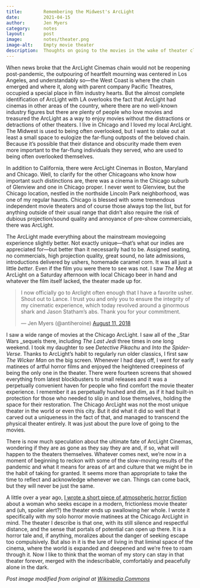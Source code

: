 ```yaml
---
title:        Remembering the Midwest's ArcLight
date:         2021-04-15
author:       Jen Myers
category:     notes
layout:       post
image:        notes/theater.png
image-alt:    Empty movie theater
description:  Thoughts on going to the movies in the wake of theater closures.
---
```


When news broke that the ArcLight Cinemas chain would not be reopening post-pandemic, the outpouring of heartfelt mourning was centered in Los Angeles, and understandably so—the West Coast is where the chain emerged and where it, along with parent company Pacific Theatres, occupied a special place in film industry hearts. But the almost complete identification of ArcLight with LA overlooks the fact that ArcLight had cinemas in other areas of the country, where there are no well-known industry figures but there are plenty of people who love movies and treasured the ArcLight as a way to enjoy movies without the distractions or detractions of other theaters. I live in Chicago and I loved my local ArcLight. The Midwest is used to being often overlooked, but I want to stake out at least a small space to eulogize the far-flung outposts of the beloved chain. Because it’s possible that their distance and obscurity made them even more important to the far-flung individuals they served, who are used to being often overlooked themselves.

In addition to California, there were ArcLight Cinemas in Boston, Maryland and Chicago. Well, to clarify for the other Chicagoans who know how important such distinctions are, there was a cinema in the Chicago suburb of Glenview and one in Chicago proper. I never went to Glenview, but the Chicago location, nestled in the northside Lincoln Park neighborhood, was one of my regular haunts. Chicago is blessed with some tremendous independent movie theaters and of course those always top the list, but for anything outside of their usual range that didn’t also require the risk of dubious projection/sound quality and annoyance of pre-show commercials, there was ArcLight.

The ArcLight made everything about the mainstream moviegoing experience slightly better. Not exactly unique—that’s what our indies are appreciated for—but better than it necessarily had to be. Assigned seating, no commercials, high projection quality, great sound, no late admissions, introductions delivered by ushers, homemade caramel corn. It was all just a little _better_. Even if the film you were there to see was not. I saw _The Meg_ at ArcLight on a Saturday afternoon with local Chicago beer in hand and whatever the film itself lacked, the theater made up for.

<blockquote class="twitter-tweet"><p lang="en" dir="ltr">I now officially go to Arclight often enough that I have a favorite usher. Shout out to Lance. I trust you and only you to ensure the integrity of my cinematic experience, which today revolved around a ginormous shark and Jason Statham’s abs. Thank you for your commitment.</p>&mdash; Jen Myers (@antiheroine) <a href="https://twitter.com/antiheroine/status/1028371405279256581?ref_src=twsrc%5Etfw">August 11, 2018</a></blockquote> <script async src="https://platform.twitter.com/widgets.js" charset="utf-8"></script>

I saw a wide range of movies at the Chicago ArcLight. I saw all of the _Star Wars _sequels there, including _The Last Jedi_ three times in one long weekend. I took my daughter to see _Detective Pikachu_ and _Into the Spider-Verse_. Thanks to ArcLight’s habit to regularly run older classics, I first saw _The Wicker Man_ on the big screen. Whenever I had days off, I went for early matinees of artful horror films and enjoyed the heightened creepiness of being the only one in the theater. There were fourteen screens that showed everything from latest blockbusters to small releases and it was a perpetually convenient haven for people who find comfort the movie theater experience. I remember it as perpetually hushed and dim, as if it had built-in protection for those who needed to slip in and lose themselves, holding the space for their restoration. The Chicago ArcLight was not the most unique theater in the world or even this city. But it did what it did so well that it carved out a uniqueness in the fact of that, and managed to transcend the physical theater entirely. It was just about the pure love of going to the movies.

There is now much speculation about the ultimate fate of ArcLight Cinemas, wondering if they are as gone as they say they are and, if so, what will happen to the theaters themselves. Whatever comes next, we’re now in a moment of beginning to reckon with some of the slow-moving results of the pandemic and what it means for areas of art and culture that we might be in the habit of taking for granted. It seems more than appropriate to take the time to reflect and acknowledge whenever we can. Things can come back, but they will never be just the same.

A little over a year ago, [I wrote a short piece of atmospheric horror fiction](https://coffinbell.com/matinee/) about a woman who seeks escape in a modern, frictionless movie theater and (uh, spoiler alert?) the theater ends up swallowing her whole. I wrote it specifically with my solo horror movie matinees at the Chicago ArcLight in mind. The theater I describe is that one, with its still silence and respectful distance, and the sense that portals of potential can open up there. It is a horror tale and, if anything, moralizes about the danger of seeking escape too compulsively. But also in it is the lure of living in that liminal space of the cinema, where the world is expanded and deepened and we’re free to roam through it. Now I like to think that the woman of my story can stay in that theater forever, merged with the indescribable, comfortably and peacefully alone in the dark.

_Post image modified from original at [Wikimedia Commons](https://commons.wikimedia.org/wiki/File:Carolus_bioscoop_zaal_1_bij_ingang.jpg)_
